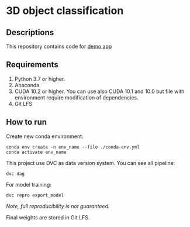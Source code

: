 # 3D object classification

## Descriptions

This repository contains code for [demo app](https://github.com/KernelA/made-ml-demo-app)


## Requirements

1. Python 3.7 or higher.
2. Anaconda
3. CUDA 10.2 or higher. You can use also CUDA 10.1 and 10.0 but file with environment require modification of dependencies.
4. Git LFS

## How to run

Create new conda environment:
```
conda env create -n env_name --file ./conda-env.yml
conda activate env_name
```

This project use DVC as data version system. You can see all pipeline:
```
dvc dag
```

For model training:
```
dvc repro export_model
```
*Note, full reproducibility is not guaranteed.*

Final weights are stored in Git LFS.

